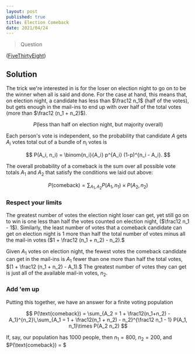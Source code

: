 ```yaml
---
layout: post
published: true
title: Election Comeback
date: 2021/04/24
---
```


>Question

<!--more-->

([FiveThirtyEight](URL))

## Solution

The trick we're interested in is for the loser on election night to go on to be the winner when all is said and done. For the case at hand, this means that, on election night, a candidate has less than $\frac12 n_1$ (half of the votes), but gets enough in the mail-ins to end up with over half of the total votes (more than $\frac12 (n_1 + n_2)$). 

$$ P(\text{less than half on election night, but majority overall}) $$

Each person's vote is independent, so the probability that candidate $A$ gets $A_i$ votes total out of a bundle of $n_i$ votes is

$$ P(A_i, n_i) = \binom{n_i}{A_i} p^{A_i} (1-p)^{n_i - A_i}. $$

The overall probability of a comeback is the sum over all possible vote totals $A_1$ and $A_2$ that satisfy the conditions we laid out above:

$$ P(\text{comeback}) = \sum_{A_1, A_2} P(A_1, n_1) \times P(A_2, n_2) $$

### Respect your limits

The greatest number of votes the election night loser can get, yet still go on to win is one less than half the votes counted on election night, ($\frac12 n_1 - 1$). Similarly, the least number of votes that a comeback candidate can get on election night is $1$ more than half the total number of votes minus all the mail-in votes ($1 + \frac12 (n_1 + n_2) - n_2).$

Given $A_1$ votes on election night, the fewest votes the comeback candidate can get in the mail-ins is $A_1$ fewer than one more than half the total votes, $(1 + \frac12 (n_1 + n_2) - A_1).$ The greatest number of votes they can get is just all of the available mail-in votes, $n_2.$

### Add 'em up

Putting this together, we have an answer for a finite voting population

$$ P(\text{comeback}) = \sum_{A_2 = 1 + \frac12(n_1+n_2) - A_1}^{n_2}\,\sum_{A_1 = 1 + \frac12(n_1 + n_2) - n_2}^{\frac12 n_1 - 1} P(A_1, n_1)\times P(A_2 n_2) $$

If, say, our population has $1000$ people, then $n_1 = 800,$ $n_2 = 200,$ and $P(\text{comeback}) = $

<br>
